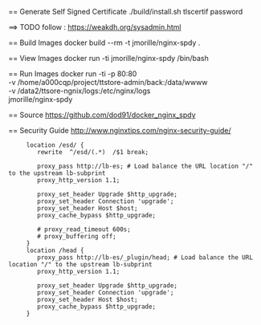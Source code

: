 == Generate Self Signed Certificate
./build/install.sh tlscertif password

==> TODO follow  : https://weakdh.org/sysadmin.html

== Build Images
docker build --rm -t jmorille/nginx-spdy .

== View Images
docker run -ti jmorille/nginx-spdy /bin/bash


== Run Images
docker run -ti -p 80:80 \
  -v /home/a000cqp/project/ttstore-admin/back:/data/wwww \
  -v /data2/ttsore-ngnix/logs:/etc/nginx/logs \
   jmorille/nginx-spdy


== Source
https://github.com/dod91/docker_nginx_spdy



== Security Guide
http://www.nginxtips.com/nginx-security-guide/


```
     location /esd/ {
        rewrite  ^/esd/(.*)  /$1 break;

        proxy_pass http://lb-es; # Load balance the URL location "/" to the upstream lb-subprint
        proxy_http_version 1.1;

        proxy_set_header Upgrade $http_upgrade;
        proxy_set_header Connection 'upgrade';
        proxy_set_header Host $host;
        proxy_cache_bypass $http_upgrade;

        # proxy_read_timeout 600s;
        # proxy_buffering off;
     }
     location /head {
        proxy_pass http://lb-es/_plugin/head; # Load balance the URL location "/" to the upstream lb-subprint
        proxy_http_version 1.1;

        proxy_set_header Upgrade $http_upgrade;
        proxy_set_header Connection 'upgrade';
        proxy_set_header Host $host;
        proxy_cache_bypass $http_upgrade;
     }
```
